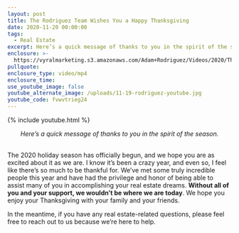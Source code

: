 ```yaml
---
layout: post
title: The Rodriguez Team Wishes You a Happy Thanksgiving
date: 2020-11-20 00:00:00
tags:
  - Real Estate
excerpt: Here’s a quick message of thanks to you in the spirit of the season.
enclosure: >-
  https://vyralmarketing.s3.amazonaws.com/Adam+Rodriguez/Videos/2020/The+Rodriguez+Team+Wishes+You+a+Happy+Thanksgiving.mp4
pullquote:
enclosure_type: video/mp4
enclosure_time:
use_youtube_image: false
youtube_alternate_image: /uploads/11-19-rodriguez-youtube.jpg
youtube_code: fvwvtrieg24
---
```


{% include youtube.html %}

<center><em>Here&rsquo;s a quick message of thanks to you in the spirit of the season.</em></center>

<br>The 2020 holiday season has officially begun, and we hope you are as excited about it as we are. I know it’s been a crazy year, and even so, I feel like there’s so much to be thankful for. We’ve met some truly incredible people this year and have had the privilege and honor of being able to assist many of you in accomplishing your real estate dreams. **Without all of you and your support, we wouldn’t be where we are today**. We hope you enjoy your Thanksgiving with your family and your friends.

In the meantime, if you have any real estate-related questions, please feel free to reach out to us because we’re here to help.
